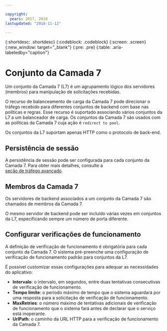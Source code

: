 ```yaml
---

copyright:
  years: 2017, 2018
lastupdated: "2018-11-12"

---
```


{:shortdesc: .shortdesc}
{:codeblock: .codeblock}
{:screen: .screen}
{:new_window: target="_blank"}
{:pre: .pre}
{:table: .aria-labeledby="caption"}

# Conjunto da Camada 7
Um conjunto da Camada 7 (L7) é um agrupamento lógico dos servidores (membros) para manipulação de solicitações recebidas.

O recurso de balanceamento de carga da Camada 7 pode direcionar o tráfego recebido para diferentes conjuntos de backend com base
nas políticas e regras. Esse recurso é suportado associando vários conjuntos da L7 a um balanceador de carga. Os conjuntos da Camada 7 são usados com as políticas da Camada 7 cuja ação é `redirect to pool`.

Os conjuntos da L7 suportam apenas HTTP como o protocolo de back-end.

## Persistência de sessão
A persistência de sessão pode ser configurada para cada conjunto da Camada 7. Para obter mais detalhes, consulte a   
[seção de tráfego avançado](advanced-traffic.html).

## Membros da Camada 7

Os servidores de backend associados a um conjunto da Camada 7 são chamados de membros da Camada 7.

O mesmo servidor de backend pode ser incluído várias vezes em conjuntos da L7, especificando sempre um número de porta diferente.

## Configurar verificações de funcionamento
A definição de verificação de funcionamento é obrigatória para cada conjunto da Camada 7. O sistema pré-preenche uma configuração de verificação de funcionamento padrão para conjuntos da L7.

É possível customizar essas configurações para adequar as necessidades do aplicativo:

 * **Intervalo**: o intervalo, em segundos, entre duas tentativas consecutivas de verificação de funcionamento.
 * **Tempo limite**: o período máximo de tempo que o sistema aguardará por uma resposta para a solicitação de verificação de funcionamento.
 * **MaxRetries**: o número máximo de tentativas adicionais de verificação de funcionamento que o sistema fará antes de declarar que o serviço está inoperante.
 * **UrlPath**: o caminho da URL HTTP para a verificação de funcionamento da Camada 7.
